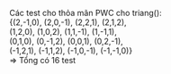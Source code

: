 Các test cho thỏa mãn PWC cho triang(): <br>
    {(2,-1,0), (2,0,-1), (2,2,1), (2,1,2), <br>
     (1,2,0), (1,0,2), (1,1,-1), (1,-1,1), <br>
     (0,1,0), (0,-1,2), (0,0,1), (0,2,-1), <br>
     (-1,2,1), (-1,1,2), (-1,0,-1), (-1,-1,0)} <br>
     => Tổng có 16 test
